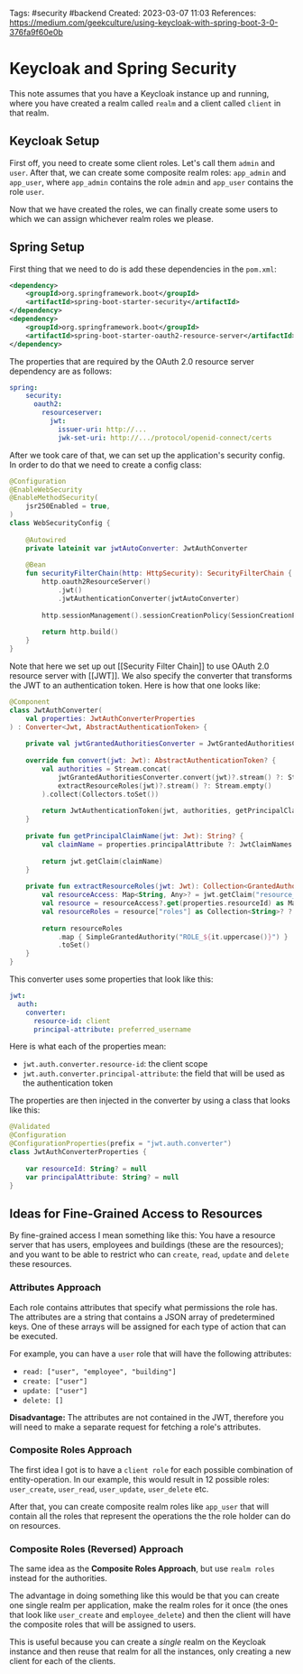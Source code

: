 Tags: #security #backend 
Created: 2023-03-07 11:03
References: https://medium.com/geekculture/using-keycloak-with-spring-boot-3-0-376fa9f60e0b 

# Keycloak and Spring Security
This note assumes that you have a Keycloak instance up and running, where you have created a realm called `realm` and a client called `client` in that realm.

## Keycloak Setup
First off, you need to create some client roles. Let's call them `admin` and `user`. After that, we can create some composite realm roles: `app_admin` and `app_user`, where `app_admin` contains the role `admin` and `app_user` contains the role `user`.

Now that we have created the roles, we can finally create some users to which we can assign whichever realm roles we please.

## Spring Setup
First thing that we need to do is add these dependencies in the `pom.xml`:

```xml
<dependency>  
    <groupId>org.springframework.boot</groupId>  
    <artifactId>spring-boot-starter-security</artifactId>  
</dependency>  
<dependency>  
    <groupId>org.springframework.boot</groupId>  
    <artifactId>spring-boot-starter-oauth2-resource-server</artifactId>  
</dependency>
```

The properties that are required by the OAuth 2.0 resource server dependency are as follows:

```yml
spring:
	security:  
	  oauth2:  
	    resourceserver:  
	      jwt:  
	        issuer-uri: http://...
	        jwk-set-uri: http://.../protocol/openid-connect/certs
```

After we took care of that, we can set up the application's security config. In order to do that we need to create a config class:

```kotlin
@Configuration  
@EnableWebSecurity  
@EnableMethodSecurity(  
    jsr250Enabled = true,  
)  
class WebSecurityConfig {  
  
    @Autowired  
    private lateinit var jwtAutoConverter: JwtAuthConverter  
  
    @Bean  
    fun securityFilterChain(http: HttpSecurity): SecurityFilterChain {  
        http.oauth2ResourceServer()  
            .jwt()  
            .jwtAuthenticationConverter(jwtAutoConverter)  
  
        http.sessionManagement().sessionCreationPolicy(SessionCreationPolicy.STATELESS)  
  
        return http.build()  
    }  
}
```

Note that here we set up out [[Security Filter Chain]] to use OAuth 2.0 resource server with [[JWT]]. We also specify the converter that transforms the JWT to an authentication token. Here is how that one looks like:

```kotlin
@Component  
class JwtAuthConverter(  
    val properties: JwtAuthConverterProperties  
) : Converter<Jwt, AbstractAuthenticationToken> {  
  
    private val jwtGrantedAuthoritiesConverter = JwtGrantedAuthoritiesConverter()  
  
    override fun convert(jwt: Jwt): AbstractAuthenticationToken? {  
        val authorities = Stream.concat(  
            jwtGrantedAuthoritiesConverter.convert(jwt)?.stream() ?: Stream.empty(),  
            extractResourceRoles(jwt)?.stream() ?: Stream.empty()  
        ).collect(Collectors.toSet())  
  
        return JwtAuthenticationToken(jwt, authorities, getPrincipalClaimName(jwt))  
    }  
  
    private fun getPrincipalClaimName(jwt: Jwt): String? {  
        val claimName = properties.principalAttribute ?: JwtClaimNames.SUB  
  
        return jwt.getClaim(claimName)  
    }  
  
    private fun extractResourceRoles(jwt: Jwt): Collection<GrantedAuthority>? {  
        val resourceAccess: Map<String, Any>? = jwt.getClaim("resource_access")  
        val resource = resourceAccess?.get(properties.resourceId) as Map<String, Any>? ?: return setOf()  
        val resourceRoles = resource["roles"] as Collection<String>? ?: return setOf()  
  
        return resourceRoles  
            .map { SimpleGrantedAuthority("ROLE_${it.uppercase()}") }  
            .toSet()  
    }  
}
```

This converter uses some properties that look like this:

```yaml
jwt:  
  auth:  
    converter:  
      resource-id: client
      principal-attribute: preferred_username
```

Here is what each of the properties mean:
- `jwt.auth.converter.resource-id`: the client scope
- `jwt.auth.converter.principal-attribute`: the field that will be used as the authentication token 

The properties are then injected in the converter by using a class that looks like this:

```kotlin
@Validated  
@Configuration  
@ConfigurationProperties(prefix = "jwt.auth.converter")  
class JwtAuthConverterProperties {  
  
    var resourceId: String? = null  
    var principalAttribute: String? = null  
}
```

## Ideas for Fine-Grained Access to Resources
By fine-grained access I mean something like this: You have a resource server that has users, employees and buildings (these are the resources); and you want to be able to restrict who can `create`, `read`, `update` and `delete` these resources.

### Attributes Approach
Each role contains attributes that specify what permissions the role has. The attributes are a string that contains a JSON array of predetermined keys. One of these arrays will be assigned for each type of action that can be executed.

For example, you can have a `user` role that will have the following attributes:
- `read: ["user", "employee", "building"]`
- `create: ["user"]`
- `update: ["user"]`
- `delete: []`

**Disadvantage:** The attributes are not contained in the JWT, therefore you will need to make a separate request for fetching a role's attributes.

### Composite Roles Approach
The first idea I got is to have a `client role` for each possible combination of entity-operation. In our example, this would result in 12 possible roles: `user_create`, `user_read`, `user_update`, `user_delete` etc.

After that, you can create composite realm roles like `app_user` that will contain all the roles that represent the operations the the role holder can do on resources.

### Composite Roles (Reversed) Approach
The same idea as the **Composite Roles Approach**, but use `realm roles` instead for the authorities.

The advantage in doing something like this would be that you can create one single realm per application, make the realm roles for it once (the ones that look like `user_create` and `employee_delete`) and then the client will have the composite roles that will be assigned to users.

This is useful because you can create a *single* realm on the Keycloak instance and then reuse that realm for all the instances, only creating a new client for each of the clients.